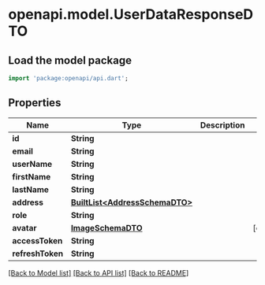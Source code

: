 # openapi.model.UserDataResponseDTO

## Load the model package
```dart
import 'package:openapi/api.dart';
```

## Properties
Name | Type | Description | Notes
------------ | ------------- | ------------- | -------------
**id** | **String** |  | 
**email** | **String** |  | 
**userName** | **String** |  | 
**firstName** | **String** |  | 
**lastName** | **String** |  | 
**address** | [**BuiltList&lt;AddressSchemaDTO&gt;**](AddressSchemaDTO.md) |  | 
**role** | **String** |  | 
**avatar** | [**ImageSchemaDTO**](ImageSchemaDTO.md) |  | [optional] 
**accessToken** | **String** |  | 
**refreshToken** | **String** |  | 

[[Back to Model list]](../README.md#documentation-for-models) [[Back to API list]](../README.md#documentation-for-api-endpoints) [[Back to README]](../README.md)


